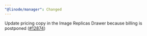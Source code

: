 ```yaml
---
"@linode/manager": Changed
---
```


Update pricing copy in the Image Replicas Drawer because billing is postponed ([#12874](https://github.com/linode/manager/pull/12874))
